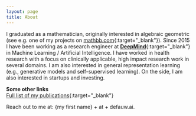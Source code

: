 ```yaml
---
layout: page
title: About
---
```


I graduated as a mathematician, originally interested in algebraic geometric (see e.g. one of my projects on [mathbb.com](https://mathbb.com/){:target="_blank"}). Since 2015 I have been working as a research engineer at [**DeepMind**](https://www.deepmind.com){:target="_blank"} in Machine Learning / Artificial Intelligence. I have worked in health research with a focus on clinically applicable, high impact research work in several domains. I am also interested in general representation learning (e.g., generative models and self-supervised learning).
On the side, I am also interested in startups and investing.

**Some other links**  
[Full list of my publications](https://scholar.google.co.uk/citations?user=REB5aBEAAAAJ){:target="_blank"}  

Reach out to me at: {my first name} + at + defauw.ai.
 
